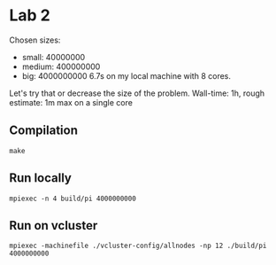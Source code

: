 # Lab 2

Chosen sizes:
- small:    40000000
- medium:   400000000
- big:      4000000000 6.7s on my local machine with 8 cores.

Let's try that or decrease the size of the problem.
Wall-time: 1h, rough estimate: 1m max on a single core 

## Compilation
`make`

## Run locally
`mpiexec -n 4 build/pi 4000000000`

## Run on vcluster
`mpiexec -machinefile ./vcluster-config/allnodes -np 12 ./build/pi 4000000000`

